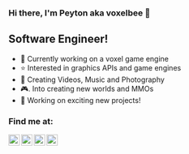 ### Hi there, I'm Peyton aka voxelbee 👋

## Software Engineer!
- 🧊  Currently working on a voxel game engine
- ⭐️  Interested in graphics APIs and game engines
- 🎥  Creating Videos, Music and Photography
- 🎮. Into creating new worlds and MMOs
- 🏢  Working on exciting new projects!

### Find me at:

[<img align="left" alt="voxelbee | Youtube" width="22px" src="https://cdn.jsdelivr.net/npm/simple-icons@v3/icons/youtube.svg" />][youtube]
[<img align="left" alt="Peyton | LinkedIn" width="22px" src="https://cdn.jsdelivr.net/npm/simple-icons@v3/icons/linkedin.svg" />][linkedin]
[<img align="left" alt="____peyton__ | Instagram" width="22px" src="https://cdn.jsdelivr.net/npm/simple-icons@v3/icons/instagram.svg" />][instagram]
[<img align="left" alt="SLUMB3R | SoundCloud" width="22px" src="https://cdn.jsdelivr.net/npm/simple-icons@v3/icons/soundcloud.svg" />][soundcloud]


[instagram]: https://instagram.com/____peyton__
[linkedin]: https://www.linkedin.com/in/peyton-hammersley-ba62241a0/
[soundcloud]: https://soundcloud.com/slumb3r
[youtube]: https://www.youtube.com/channel/UCS1TedAX9-5yRl9Tx5E2qmg
